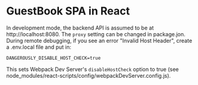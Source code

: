 # GuestBook SPA in React

In development mode, the backend API is assumed to be at http://localhost:8080.
The `proxy` setting can be changed in package.jon. During remote debugging, if
you see an error "Invalid Host Header", create a .env.local file and put in:

`DANGEROUSLY_DISABLE_HOST_CHECK=true`

This sets Webpack Dev Server's `disableHostCheck` option to true
(see node_modules/react-scripts/config/webpackDevServer.config.js).
